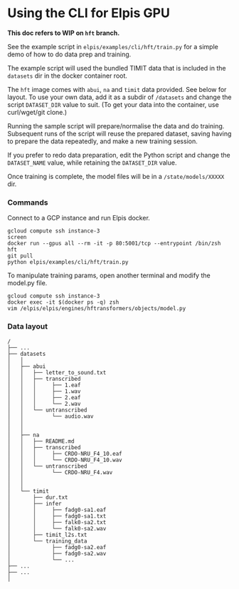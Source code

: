 # Using the CLI for Elpis GPU

**This doc refers to WIP on `hft` branch.** 

See the example script in `elpis/examples/cli/hft/train.py` for a simple demo of how to do data prep and training. 

The example script will used the bundled TIMIT data that is included in the `datasets` dir in the docker container root. 

The `hft` image comes with `abui`, `na` and `timit` data provided. See below for layout. To use your own data, add it as a subdir of `/datasets` and change the script `DATASET_DIR` value to suit. (To get your data into the container, use curl/wget/git clone.)

Running the sample script will prepare/normalise the data and do training. Subsequent runs of the script will reuse the prepared dataset, saving having to prepare the data repeatedly, and make a new training session.

If you prefer to redo data preparation, edit the Python script and change the `DATASET_NAME` value, while retaining the `DATASET_DIR` value. 

Once training is complete, the model files will be in a `/state/models/XXXXX` dir. 


### Commands

Connect to a GCP instance and run Elpis docker.

```
gcloud compute ssh instance-3
screen
docker run --gpus all --rm -it -p 80:5001/tcp --entrypoint /bin/zsh hft
git pull
python elpis/examples/cli/hft/train.py
```


To manipulate training params, open another terminal and modify the model.py file.

```
gcloud compute ssh instance-3
docker exec -it $(docker ps -q) zsh
vim /elpis/elpis/engines/hftransformers/objects/model.py
```


### Data layout

```
/
├── ...
├── datasets
│   │
│   ├── abui
│   │   ├── letter_to_sound.txt
│   │   ├── transcribed
│   │   │     ├── 1.eaf
│   │   │     ├── 1.wav
│   │   │     ├── 2.eaf
│   │   │     └── 2.wav
│   │   └── untranscribed
│   │         └── audio.wav
│   │
│   │
│   ├── na
│   │   ├── README.md
│   │   ├── transcribed
│   │   │     ├── CRDO-NRU_F4_10.eaf
│   │   │     └── CRDO-NRU_F4_10.wav
│   │   └── untranscribed
│   │         └── CRDO-NRU_F4.wav
│   │
│   │
│   └── timit
│       ├── dur.txt
│       ├── infer
│       │     ├── fadg0-sa1.eaf
│       │     ├── fadg0-sa1.txt
│       │     ├── falk0-sa2.txt
│       │     └── falk0-sa2.wav
│       ├── timit_l2s.txt
│       └── training_data
│             ├── fadg0-sa2.eaf
│             ├── fadg0-sa2.wav
│             └── ...
├── ...
├── ...
│
```
